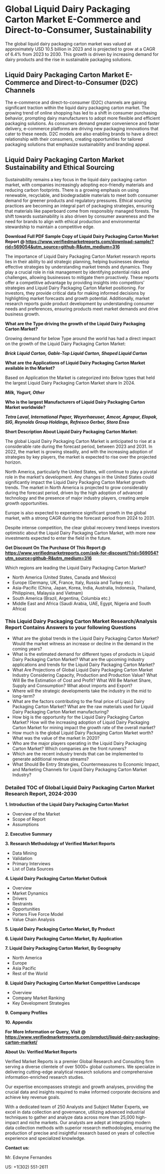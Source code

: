 <h1>Global Liquid Dairy Packaging Carton Market E-Commerce and Direct-to-Consumer, Sustainability</h1><p class=""><p>The global liquid dairy packaging carton market was valued at approximately USD 10.5 billion in 2023 and is projected to grow at a CAGR of 6.4% from 2023 to 2030. This growth is driven by increasing demand for dairy products and the rise in sustainable packaging solutions.</p><h2>Liquid Dairy Packaging Carton Market E-Commerce and Direct-to-Consumer (D2C) Channels</h2><p>The e-commerce and direct-to-consumer (D2C) channels are gaining significant traction within the liquid dairy packaging carton market. The growing trend of online shopping has led to a shift in consumer purchasing behavior, prompting dairy manufacturers to adopt more flexible and efficient packaging solutions. As consumers demand greater convenience and faster delivery, e-commerce platforms are driving new packaging innovations that cater to these needs. D2C models are also enabling brands to have a direct relationship with their consumers, creating opportunities for tailored packaging solutions that emphasize sustainability and branding appeal.</p><h2>Liquid Dairy Packaging Carton Market Sustainability and Ethical Sourcing</h2><p>Sustainability remains a key focus in the liquid dairy packaging carton market, with companies increasingly adopting eco-friendly materials and reducing carbon footprints. There is a growing emphasis on using renewable, recyclable, and biodegradable materials to meet both consumer demand for greener products and regulatory pressures. Ethical sourcing practices are becoming an integral part of packaging strategies, ensuring that materials like paperboard come from responsibly managed forests. The shift towards sustainability is also driven by consumer awareness and the need for brands to align with ethical production and environmental stewardship to maintain a competitive edge.</p></p><p class=""><strong>Download Full PDF Sample Copy of Liquid Dairy Packaging Carton Market Report @ <a href="https://www.verifiedmarketreports.com/download-sample/?rid=569054&utm_source=github-R&utm_medium=316" target="_blank">https://www.verifiedmarketreports.com/download-sample/?rid=569054&utm_source=github-R&utm_medium=316</a></strong></p><p>The importance of&nbsp;Liquid Dairy Packaging Carton Market research reports lies in their ability to aid strategic planning, helping businesses develop effective strategies by understanding market trends and dynamics. They play a crucial role in risk management by identifying potential risks and challenges, allowing businesses to mitigate them proactively. These reports offer a competitive advantage by providing insights into competitors' strategies and Liquid Dairy Packaging Carton Market positioning. For investors, they provide critical data for making informed decisions by highlighting market forecasts and growth potential. Additionally, market research reports guide product development by understanding consumer needs and preferences, ensuring products meet market demands and drive business growth.</p><p><strong>What are the&nbsp;Type driving the growth of the Liquid Dairy Packaging Carton Market?</strong></p><p id="" class="">Growing demand for below Type around the world has had a direct impact on the growth of the Liquid Dairy Packaging Carton Market:</p><p class=""><em><strong>Brick Liquid Carton, Gable-Top Liquid Carton, Shaped Liquid Carton</strong></em></p><p class=""><strong>What are the&nbsp;Applications&nbsp;of Liquid Dairy Packaging Carton Market available in the Market?</strong></p><p id="" class="">Based on Application the Market is categorized into Below types that held the largest Liquid Dairy Packaging Carton Market share In 2024.</p><p class=""><em><strong>Milk, Yogurt, Other</strong></em></p><p class=""><strong>Who is the largest Manufacturers of Liquid Dairy Packaging Carton Market worldwide?</strong></p><p><em><strong>Tetra Laval, International Paper, Weyerhaeuser, Amcor, Agropur, Elopak, SIG, Reynolds Group Holdings, Refresco Gerber, Stora Enso</strong></em></p><p id="" class=""><strong>Short Description About Liquid Dairy Packaging Carton Market:</strong></p><p>The global Liquid Dairy Packaging Carton Market is anticipated to rise at a considerable rate during the forecast period, between 2023 and 2031. In 2022, the market is growing steadily, and with the increasing adoption of strategies by key players, the market is expected to rise over the projected horizon.</p><p>North America, particularly the United States, will continue to play a pivotal role in the market's development. Any changes in the United States could significantly impact the Liquid Dairy Packaging Carton Market growth trends. The market in North America is projected to grow considerably during the forecast period, driven by the high adoption of advanced technology and the presence of major industry players, creating ample growth opportunities.</p><p>Europe is also expected to experience significant growth in the global market, with a strong CAGR during the forecast period from 2024 to 2031.</p><p>Despite intense competition, the clear global recovery trend keeps investors optimistic about the Liquid Dairy Packaging Carton Market, with more new investments expected to enter the field in the future.</p><p id="" class=""><strong>Get Discount On The Purchase Of This Report @ <a href="https://www.verifiedmarketreports.com/ask-for-discount/?rid=569054?utm_source=github-R&utm_medium=316" target="_blank">https://www.verifiedmarketreports.com/ask-for-discount/?rid=569054?utm_source=github-R&utm_medium=316</a></strong></p><p class="">Which regions are leading the Liquid Dairy Packaging Carton Market?</p><ul><li>North America (United States, Canada and Mexico)</li><li>Europe (Germany, UK, France, Italy, Russia and Turkey etc.)</li><li>Asia-Pacific (China, Japan, Korea, India, Australia, Indonesia, Thailand, Philippines, Malaysia and Vietnam)</li><li>South America (Brazil, Argentina, Columbia etc.)</li><li>Middle East and Africa (Saudi Arabia, UAE, Egypt, Nigeria and South Africa)</li></ul><h3 id="" class="">This Liquid Dairy Packaging Carton Market Research/Analysis Report Contains Answers to your following Questions</h3><ul><li>What are the global trends in the Liquid Dairy Packaging Carton Market? Would the market witness an increase or decline in the demand in the coming years?</li><li>What is the estimated demand for different types of products in Liquid Dairy Packaging Carton Market? What are the upcoming industry applications and trends for the Liquid Dairy Packaging Carton Market?</li><li>What Are Projections of Global Liquid Dairy Packaging Carton Market Industry Considering Capacity, Production and Production Value? What Will Be the Estimation of Cost and Profit? What Will Be Market Share, Supply and Consumption? What about imports and Export?</li><li>Where will the strategic developments take the industry in the mid to long-term?</li><li>What are the factors contributing to the final price of Liquid Dairy Packaging Carton Market? What are the raw materials used for Liquid Dairy Packaging Carton Market manufacturing?</li><li>How big is the opportunity for the Liquid Dairy Packaging Carton Market? How will the increasing adoption of Liquid Dairy Packaging Carton Market for mining impact the growth rate of the overall market?</li><li>How much is the global Liquid Dairy Packaging Carton Market worth? What was the value of the market In 2020?</li><li>Who are the major players operating in the Liquid Dairy Packaging Carton Market? Which companies are the front runners?</li><li>Which are the recent industry trends that can be implemented to generate additional revenue streams?</li><li>What Should Be Entry Strategies, Countermeasures to Economic Impact, and Marketing Channels for Liquid Dairy Packaging Carton Market Industry?</li></ul><h3 id="" class="">Detailed TOC of Global Liquid Dairy Packaging Carton Market Research Report, 2024-2030</h3><p id="" class=""><strong>1. Introduction of the Liquid Dairy Packaging Carton Market</strong></p><ul><li>Overview of the Market</li><li>Scope of Report</li><li>Assumptions</li></ul><p id="" class=""><strong>2. Executive Summary</strong></p><p id="" class=""><strong>3. Research Methodology of Verified Market Reports</strong></p><ul><li>Data Mining</li><li>Validation</li><li>Primary Interviews</li><li>List of Data Sources</li></ul><p id="" class=""><strong>4. Liquid Dairy Packaging Carton Market Outlook</strong></p><ul><li>Overview</li><li>Market Dynamics</li><li>Drivers</li><li>Restraints</li><li>Opportunities</li><li>Porters Five Force Model</li><li>Value Chain Analysis</li></ul><p id="" class=""><strong>5. Liquid Dairy Packaging Carton Market, By Product</strong></p><p id="" class=""><strong>6. Liquid Dairy Packaging Carton Market, By Application</strong></p><p id="" class=""><strong>7. Liquid Dairy Packaging Carton Market, By Geography</strong></p><ul><li>North America</li><li>Europe</li><li>Asia Pacific</li><li>Rest of the World</li></ul><p id="" class=""><strong>8. Liquid Dairy Packaging Carton Market Competitive Landscape</strong></p><ul><li>Overview</li><li>Company Market Ranking</li><li>Key Development Strategies</li></ul><p id="" class=""><strong>9. Company Profiles</strong></p><p id="" class=""><strong>10. Appendix</strong></p><p id="" class=""><strong>For More Information or Query, Visit @ <a href="https://www.verifiedmarketreports.com/product/liquid-dairy-packaging-carton-market/" target="_blank">https://www.verifiedmarketreports.com/product/liquid-dairy-packaging-carton-market/</a></strong></p><p id="" class=""><strong>About Us: Verified Market Reports</strong></p><p id="" class="">Verified Market Reports is a premier Global Research and Consulting firm serving a diverse clientele of over 5000+ global customers. We specialize in delivering cutting-edge analytical research solutions and comprehensive information-enriched research studies.</p><p id="" class="">Our expertise encompasses strategic and growth analyses, providing the crucial data and insights required to make informed corporate decisions and achieve key revenue goals.</p><p id="" class="">With a dedicated team of 250 Analysts and Subject Matter Experts, we excel in data collection and governance, utilizing advanced industrial techniques to gather and analyze data across more than 25,000 high-impact and niche markets. Our analysts are adept at integrating modern data collection methods with superior research methodologies, ensuring the production of precise and insightful research based on years of collective experience and specialized knowledge.</p><p id="" class=""><strong>Contact us:</strong></p><p id="" class="">Mr. Edwyne Fernandes</p><p id="" class="">US: +1(302) 551-2611</p>